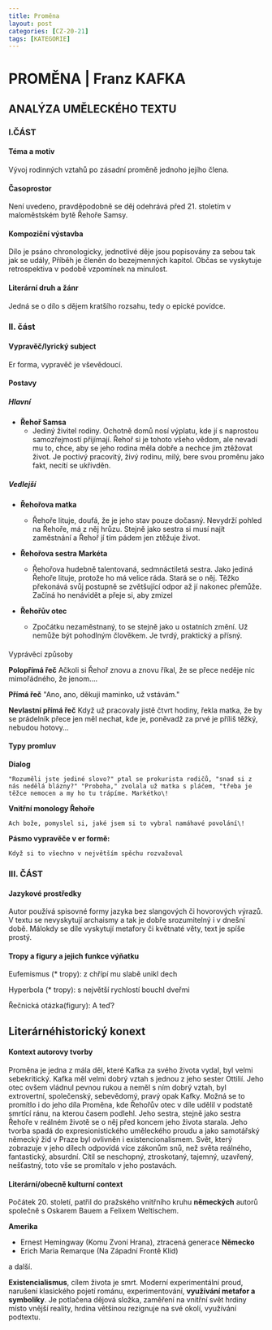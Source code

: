 ```yaml
---
title: Proměna
layout: post
categories: [CZ-20-21]
tags: [KATEGORIE]
---
```


# PROMĚNA | Franz KAFKA

## ANALÝZA UMĚLECKÉHO TEXTU

### I.ČÁST

#### Téma a motiv

Vývoj rodinných vztahů po zásadní proměně jednoho jejího člena.

#### Časoprostor

Není uvedeno, pravděpodobně se děj odehrává před 21. stoletím v
maloměstském bytě Řehoře Samsy.

#### Kompoziční výstavba

Dílo je psáno chronologicky, jednotlivé děje jsou popisovány za sebou
tak jak se udály, Příběh je členěn do bezejmenných kapitol. Občas se
vyskytuje retrospektiva v podobě vzpomínek na minulost.

#### Literární druh a žánr

Jedná se o dílo s dějem kratšího rozsahu, tedy o epické povídce.

### II. část

#### Vypravěč/lyrický subject

Er forma, vypravěč je vševědoucí.

#### Postavy

##### Hlavní

- **Řehoř Samsa**
  - Jediný živitel rodiny. Ochotně domů nosí výplatu, kde jí
    s naprostou samozřejmostí přijímají. Řehoř si je tohoto
    všeho vědom, ale nevadí mu to, chce, aby se jeho rodina
    měla dobře a nechce jim ztěžovat život. Je poctivý
    pracovitý, živý rodinu, milý, bere svou proměnu jako fakt,
    necítí se ukřivděn.

##### Vedlejší

- **Řehořova matka**

  - Řehoře lituje, doufá, že je jeho stav pouze dočasný.
    Nevydrží pohled na Řehoře, má z něj hrůzu. Stejně jako
    sestra si musí najít zaměstnání a Řehoř jí tím pádem jen
    ztěžuje život.

- **Řehořova sestra Markéta**

  - Řehořova hudebně talentovaná, sedmnáctiletá sestra. Jako
    jediná Řehoře lituje, protože ho má velice ráda. Stará se o
    něj. Těžko překonává svůj postupně se zvětšující odpor až jí
    nakonec přemůže. Začíná ho nenávidět a přeje si, aby zmizel

- **Řehořův otec**
  - Zpočátku nezaměstnaný, to se stejně jako u ostatních změní.
    Už nemůže být pohodlným člověkem. Je tvrdý, praktický a
    přísný.

####

Vyprávěcí způsoby

**Polopřímá řeč**
Ačkoli si Řehoř znovu a znovu říkal, že se přece neděje nic
mimořádného, že jenom....

**Přímá řeč**
"Ano, ano, děkuji maminko, už vstávám."

**Nevlastní přímá řeč**
Když už pracovaly jistě čtvrt hodiny, řekla matka, že by se prádelník
přece jen měl nechat, kde je, poněvadž za prvé je příliš těžký,
nebudou hotovy…

#### Typy promluv

**Dialog**

    "Rozuměli jste jediné slovo?" ptal se prokurista rodičů, "snad si z
    nás nedělá blázny?" "Proboha," zvolala už matka s pláčem, "třeba je
    těžce nemocen a my ho tu trápíme. Markétko\!

**Vnitřní monology Řehoře**

    Ach bože, pomyslel si, jaké jsem si to vybral namáhavé povolání\!

**Pásmo vypravěče v er formě:**

    Když si to všechno v největším spěchu rozvažoval

### III. ČÁST

#### Jazykové prostředky

Autor používá spisovné formy jazyka bez slangových či hovorových výrazů.
V textu se nevyskytují archaismy a tak je dobře srozumitelný i v dnešní
době. Málokdy se díle vyskytují metafory či květnaté věty, text je spíše
prostý.

#### Tropy a figury a jejich funkce výňatku

Eufemismus (\* tropy): z chřípí mu slabě unikl dech

Hyperbola (\* tropy): s největší rychlostí bouchl dveřmi

Řečnická otázka(figury): A teď?

## Literárnéhistorický konext

#### Kontext autorovy tvorby

Proměna je jedna z mála děl, které Kafka za svého života vydal, byl
velmi sebekritický. Kafka měl velmi dobrý vztah s jednou z jeho sester
Ottilií. Jeho otec ovšem vládnul pevnou rukou a neměl s ním dobrý vztah,
byl extrovertní, společenský, sebevědomý, pravý opak Kafky. Možná se to
promítlo i do jeho díla Proměna, kde Řehořův otec v díle udělil
v podstatě smrtící ránu, na kterou časem podlehl. Jeho sestra, stejně
jako sestra Řehoře v reálném životě se o něj před koncem jeho života
starala. Jeho tvorba spadá do expresionistického uměleckého proudu a
jako samotářský německý žid v Praze byl ovlivněn i existencionalismem.
Svět, který zobrazuje v jeho dílech odpovídá více zákonům snů, než světa
reálného, fantastický, absurdní. Cítil se neschopný, ztroskotaný,
tajemný, uzavřený, nešťastný, toto vše se promítalo v jeho postavách.

#### Literární/obecně kulturní context

Počátek 20. století, patřil do pražského vnitřního kruhu **německých**
autorů společně s Oskarem Bauem a Felixem Weltischem.

**Amerika**

- Ernest Hemingway (Komu Zvoní Hrana), ztracená generace
  **Německo**
- Erich Maria Remarque (Na Západní Frontě Klid)

a další.

**Existencialismus**, cílem života je
smrt. Moderní experimentální proud, narušení klasického pojetí románu,
experimentování, **využívání metafor a symboliky**. Je potlačena dějová
složka, zaměření na vnitřní svět hrdiny místo vnější reality, hrdina
většinou rezignuje na své okolí, využívání podtextu.
